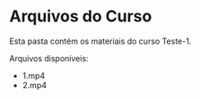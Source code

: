 # Arquivos do Curso

Esta pasta contém os materiais do curso Teste-1.

Arquivos disponíveis:
- 1.mp4
- 2.mp4